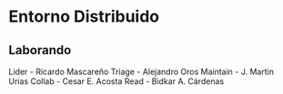 # Entorno Distribuido

## Laborando

Lider    - Ricardo Mascareño
Triage   - Alejandro Oros
Maintain - J. Martin Urias
Collab   - Cesar E. Acosta
Read     - Bidkar A. Cárdenas